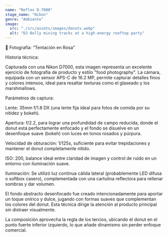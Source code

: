 ```yaml
---
name: "Reflex D-7000"
stage_name: "Nikon"
genre: "Ambiente"
image:
  src: "./src/assets/images/donuts.webp"
  alt: "DJ Bolly mixing tracks at a high-energy rooftop party"
---
```


📸 Fotografía: “Tentación en Rosa”

Historia técnica:

Capturada con una Nikon D7000, esta imagen representa un excelente ejercicio de fotografía de producto y estilo "food photography". La cámara, equipada con un sensor APS-C de 16.2 MP, permite capturar detalles finos y colores intensos, ideal para resaltar texturas como el glaseado y los marshmallows.

Parámetros de captura:

Lente: 35mm f/1.8 DX (una lente fija ideal para fotos de comida por su nitidez y bokeh).

Apertura: f/2.2, para lograr una profundidad de campo reducida, donde el donut está perfectamente enfocado y el fondo se disuelve en un desenfoque suave (bokeh) con luces en tonos rosados y púrpura.

Velocidad de obturación: 1/125s, suficiente para evitar trepidaciones y mantener el donut completamente nítido.

ISO: 200, balance ideal entre claridad de imagen y control de ruido en un entorno con iluminación suave.

Iluminación: Se utilizó luz continua cálida lateral (probablemente LED difusa o softbox casero), complementada con una cartulina reflectora para rellenar sombras y dar volumen.

El fondo abstracto desenfocado fue creado intencionadamente para aportar un toque onírico y dulce, jugando con formas suaves que complementan los colores del donut. Esta técnica dirige la atención al producto principal sin distraer visualmente.

La composición aprovecha la regla de los tercios, ubicando el donut en el punto fuerte inferior izquierdo, lo que añade dinamismo sin perder enfoque comercial.
